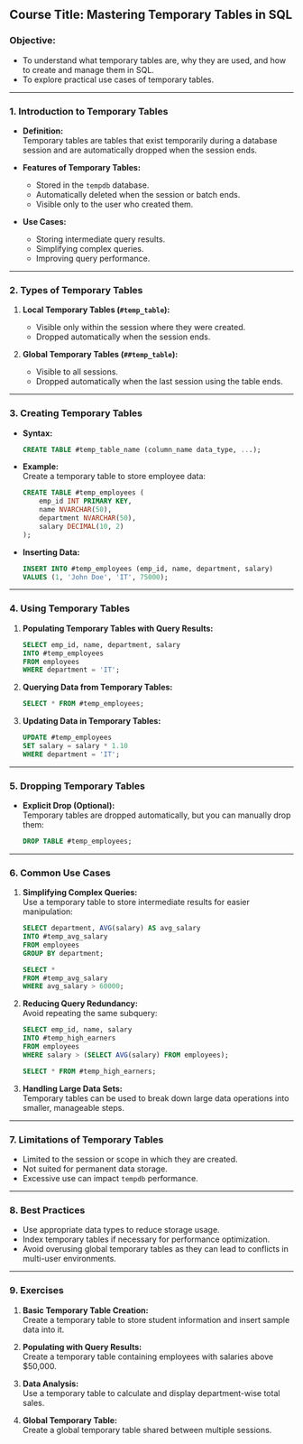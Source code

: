 ## **Course Title:** Mastering Temporary Tables in SQL

### **Objective:**

- To understand what temporary tables are, why they are used, and how to create and manage them in SQL.
- To explore practical use cases of temporary tables.

---

### **1. Introduction to Temporary Tables**

- **Definition:**  
  Temporary tables are tables that exist temporarily during a database session and are automatically dropped when the session ends.

- **Features of Temporary Tables:**

  - Stored in the `tempdb` database.
  - Automatically deleted when the session or batch ends.
  - Visible only to the user who created them.

- **Use Cases:**
  - Storing intermediate query results.
  - Simplifying complex queries.
  - Improving query performance.

---

### **2. Types of Temporary Tables**

1. **Local Temporary Tables (`#temp_table`):**

   - Visible only within the session where they were created.
   - Dropped automatically when the session ends.

2. **Global Temporary Tables (`##temp_table`):**
   - Visible to all sessions.
   - Dropped automatically when the last session using the table ends.

---

### **3. Creating Temporary Tables**

- **Syntax:**

  ```sql
  CREATE TABLE #temp_table_name (column_name data_type, ...);
  ```

- **Example:**  
  Create a temporary table to store employee data:

  ```sql
  CREATE TABLE #temp_employees (
      emp_id INT PRIMARY KEY,
      name NVARCHAR(50),
      department NVARCHAR(50),
      salary DECIMAL(10, 2)
  );
  ```

- **Inserting Data:**
  ```sql
  INSERT INTO #temp_employees (emp_id, name, department, salary)
  VALUES (1, 'John Doe', 'IT', 75000);
  ```

---

### **4. Using Temporary Tables**

1. **Populating Temporary Tables with Query Results:**

   ```sql
   SELECT emp_id, name, department, salary
   INTO #temp_employees
   FROM employees
   WHERE department = 'IT';
   ```

2. **Querying Data from Temporary Tables:**

   ```sql
   SELECT * FROM #temp_employees;
   ```

3. **Updating Data in Temporary Tables:**
   ```sql
   UPDATE #temp_employees
   SET salary = salary * 1.10
   WHERE department = 'IT';
   ```

---

### **5. Dropping Temporary Tables**

- **Explicit Drop (Optional):**  
  Temporary tables are dropped automatically, but you can manually drop them:
  ```sql
  DROP TABLE #temp_employees;
  ```

---

### **6. Common Use Cases**

1. **Simplifying Complex Queries:**  
   Use a temporary table to store intermediate results for easier manipulation:

   ```sql
   SELECT department, AVG(salary) AS avg_salary
   INTO #temp_avg_salary
   FROM employees
   GROUP BY department;

   SELECT *
   FROM #temp_avg_salary
   WHERE avg_salary > 60000;
   ```

2. **Reducing Query Redundancy:**  
   Avoid repeating the same subquery:

   ```sql
   SELECT emp_id, name, salary
   INTO #temp_high_earners
   FROM employees
   WHERE salary > (SELECT AVG(salary) FROM employees);

   SELECT * FROM #temp_high_earners;
   ```

3. **Handling Large Data Sets:**  
   Temporary tables can be used to break down large data operations into smaller, manageable steps.

---

### **7. Limitations of Temporary Tables**

- Limited to the session or scope in which they are created.
- Not suited for permanent data storage.
- Excessive use can impact `tempdb` performance.

---

### **8. Best Practices**

- Use appropriate data types to reduce storage usage.
- Index temporary tables if necessary for performance optimization.
- Avoid overusing global temporary tables as they can lead to conflicts in multi-user environments.

---

### **9. Exercises**

1. **Basic Temporary Table Creation:**  
   Create a temporary table to store student information and insert sample data into it.

2. **Populating with Query Results:**  
   Create a temporary table containing employees with salaries above $50,000.

3. **Data Analysis:**  
   Use a temporary table to calculate and display department-wise total sales.

4. **Global Temporary Table:**  
   Create a global temporary table shared between multiple sessions.
